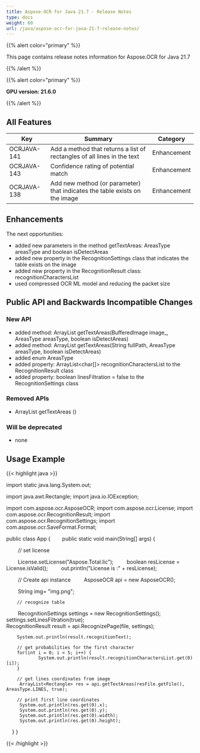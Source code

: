 ```yaml
---
title: Aspose.OCR for Java 21.7 - Release Notes
type: docs
weight: 60
url: /java/aspose-ocr-for-java-21-7-release-notes/
---
```


{{% alert color="primary" %}}

This page contains release notes information for Aspose.OCR for Java 21.7

{{% /alert %}}

{{% alert color="primary" %}}

**GPU version: 21.6.0**

{{% /alert %}}

## All Features

|Key|Summary|Category|
|---|---|---|
|OCRJAVA-141|Add a method that returns a list of rectangles of all lines in the text|Enhancement|
|OCRJAVA-143|Confidence rating of potential match|Enhancement|
|OCRJAVA-138|Add new method (or parameter) that indicates the table exists on the image|Enhancement|


## Enhancements

The next opportunities:

- added new parameters in the method getTextAreas:  AreasType areasType and boolean isDetectAreas
- added new property in the RecognitionSettings class that indicates the table exists on the image
- added new property in the RecognitionResult class: recognitionCharactersList
- used compressed OCR ML model and reducing the packet size

## Public API and Backwards Incompatible Changes

### New API

-  added method: ArrayList<Rectangle> getTextAreas(BufferedImage image_, AreasType areasType, boolean isDetectAreas)
-  added method: ArrayList<Rectangle> getTextAreas(String fullPath, AreasType areasType, boolean isDetectAreas)
-  added enum AreasType
-  added property: ArrayList<char[]> recognitionCharactersList to the RecognitionResult class
-  added property: boolean linesFiltration = false to the RecognitionSettings class

### Removed APIs

-  ArrayList<Rectangle> getTextAreas ()


### Will be deprecated

- none

## Usage Example

{{< highlight java >}}

import static java.lang.System.out;

import java.awt.Rectangle;
import java.io.IOException;

import com.aspose.ocr.AsposeOCR;
import com.aspose.ocr.License;
import com.aspose.ocr.RecognitionResult;
import com.aspose.ocr.RecognitionSettings;
import com.aspose.ocr.SaveFormat.Format;


public class App {
       public static void main(String[] args) {

        // set license    

        License.setLicense("Aspose.Total.lic");
        boolean resLicense = License.isValid();
        out.println("License is :" + resLicense);

        // Create api instance
        AsposeOCR api = new AsposeOCR();

        String img= "img.png";		
		
		// recognize table
        RecognitionSettings settings = new RecognitionSettings();	
		settings.setLinesFiltration(true);	
		RecognitionResult result = api.RecognizePage(file, settings);
		
		System.out.println(result.recognitionText);	
		
		// get probabilities for the first character
		for(int i = 0; i < 5; i++) {
            	System.out.println(result.recognitionCharactersList.get(0)[i]);
        }
		
		// get lines coordinates from image
		 ArrayList<Rectangle> res = api.getTextAreas(resFile.getFile(), AreasType.LINES, true);
		 
		// print first line coordinates
		 System.out.println(res.get(0).x);
		 System.out.println(res.get(0).y);
		 System.out.println(res.get(0).width);
		 System.out.println(res.get(0).height);
    }
}

{{< /highlight >}}
